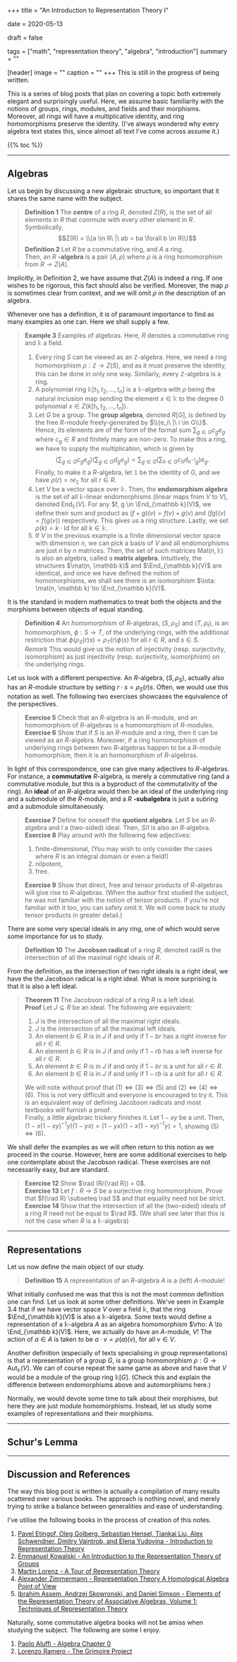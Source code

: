 +++
title = "An Introduction to Representation Theory I"

date = 2020-05-13

draft = false

tags = ["math", "representation theory", "algebra", "introduction"]
summary = ""

[header]
image = ""
caption = ""
+++
This is still in the progress of being written.

This is a series of blog posts that plan on covering a topic both extremely elegant
and surprisingly useful. Here, we assume basic familiarity with the notions of groups,
rings, modules, and fields and their morphisms. 
Moreover, all rings will have a multiplicative identity, and ring homomorphisms preserve the identity. 
(I've always wondered why every algebra text states this, since almost all text I've come across assume it.) 

{{% toc %}}

---

## Algebras

Let us begin by discussing a new algebraic structure, so important
that it shares the same name with the subject. 

> **Definition 1** The **centre** of a ring $R$, denoted $Z(R)$, is the set of all elements
in $R$ that commute with every other element in $R$. Symbolically,
>$$Z(R) = \\{a \in R\ |\ ab = ba \forall b \in R\\}$$
> **Definition 2** Let $R$ be a commutative ring, and $A$ a ring. 
\
>Then, an $R$ **-algebra**
is a pair $(A, \rho)$ where $\rho$ is a ring homomorphism from $R \to Z(A)$.

Implicitly, in Definition 2, we have assume that $Z(A)$ is indeed a ring. 
If one wishes to be rigorous, this fact should also be verified. 
Moreover, the map $\rho$ is sometimes clear from context, and we will omit
$\rho$ in the description of an algebra. 

Whenever one has a definition, it is of paramount importance to find as many examples
as one can. Here we shall supply a few.

> **Example 3** Examples of algebras. Here, $R$ denotes a commutative ring
and $\mathbb{k}$ a field.
> 1. Every ring $S$ can be viewed as an $\mathbb{Z}$-algebra. Here, we need a ring homomorphism
$\rho: \mathbb Z \to Z(S)$, and as it must preserve the identity, this can be done in only one way.
Similarly, every $\mathbb Z$-algebra is a ring.
> 2. A polynomial ring $\mathbb k[t_1, t_2, ..., t_n]$ is a $\mathbb k$-algebra with
$\rho$ being the natural inclusion map sending the element $x \in \mathbb{k}$ to the degree 0 polynomial $x \in Z(k[t_1, t_2, ..., t_n])$.
> 3. Let $G$ be a group. The **group algebra**, denoted $R[G]$, is defined by the free $R$-module 
freely-generated by $\\{e_i\ |\ i \in G\\}$. Hence, its elements are of the form of the formal sum $\sum_{g \in G} c_g e_g$ where $c_g \in R$ and finitely many are non-zero. To make this a ring, 
we have to supply the multiplication, which is given by 
> $$\left(\sum_{g \in G} c_g e_g \right)\left(\sum_{g \in G} d_g e_g \right) = \sum_{g \in G}\left( \sum_{h \in G} c_h d_{h^{-1}g}\right) e_g.$$
> Finally, to make it a $R$-algebra, let $\mathbb 1$ be the identity of $G$, and we have $\rho(r) = r
e_{\mathbb 1}$ for all $r \in R$.
> 4. Let $V$ be a vector space over $\mathbb k$. Then, the **endomorphism algebra** is the set
> of all $\mathbb k$-linear endomorphisms (linear maps from $V$ to $V$), denoted $\DeclareMathOperator{\End}{End} \End_{\mathbb k}(V)$. For any $f, g \in \End_{\mathbb k}(V)$, we define their sum and product as $(f + g)(v) = f(v) + g(v)$
> and $(fg)(v) = f(g(v))$ respectively. This gives us a ring structure. Lastly, we set
> $\newcommand{\id}{\mathrm{Id}} \rho(k) = k\cdot \id$ for all $k \in \mathbb k$.
> 5. If $V$ in the previous example is a finite dimensional vector space with dimension $n$, we can pick a basis of $V$ and all endomorphisms
> are just $n$ by $n$ matrices. Then, the set of such matrices $\newcommand{\mat}{\mathrm{Mat}} \mat(n, \mathbb k)$ is also an algebra, called a **matrix algebra**.
> Intuitively, the structures $\mat(n, \mathbb k)$ and $\End_{\mathbb k}(V)$ are identical, and once we have defined the notion of homomorphisms, we shall see there is an isomorphism $\iota: \mat(n, \mathbb k) \to \End_{\mathbb k}(V)$.

It is the standard in modern mathematics to treat both the objects and the morphisms between
objects of equal standing.

> **Definition 4** An *homomorphism* of $R$-algebras, $(S, \rho_S)$ and $(T, \rho_t)$, is an homomorphism, $\phi : S \to T$, of the underlying rings, with the additional restriction that $\phi(\rho_S(r)s) = \rho_T(r)\phi(s)$ for all $r \in R$, and $s \in S$.
\
> *Remark* This would give us the notion of injectivity (resp. surjectivity, isomorphism) as just injectivity (resp. surjectivity, isomorphism) on the underlying rings.

Let us look with a different perspective. An $R$-algebra, $(S, \rho_S)$, actually also has an $R$-module structure by setting $r\cdot s = \rho_S(r)s$. Often, we would use this notation as well.
The following two exercises showcases the equivalence of the perspectives.

> **Exercise 5** Check that an $R$-algebra is an $R$-module, and an homomorphism of $R$-algebras
is a homomorphism of $R$-modules. 
> **Exercise 6** Show that if $S$ is an $R$-module and a ring, then it can be viewed as an $R$-algebra. Moreover, if a ring homomorphism of underlying rings between two $R$-algebras happen to 
be a $R$-module homomorphism, then it is an homomorphism of $R$-algebras.

In light of this correspondence, one can give many adjectives to $R$-algebras.
For instance, a **commutative** $R$-algebra, is merely a commutative ring (and a commutative module, but this is a byproduct of the commutativity of the ring). An **ideal** of an $R$-algebra would then be an ideal of the underlying ring and a submodule of the $R$-module, and a $R$ **-subalgebra** is just a subring and a submodule simultaneously.

> **Exercise 7** Define for oneself the **quotient algebra**. Let $S$ be an $R$-algebra and $I$ a
(two-sided) ideal. Then, $S/I$ is also an $R$-algebra.
> **Exercise 8** Play around with the following few adjectives: 
> 1. finite-dimensional, (You may wish to only consider the cases where $R$ is an integral domain or even a field!)
> 2. nilpotent,
> 3. free.
>
> **Exercise 9** Show that direct, free and tensor products of $R$-algebras will give rise to $R$-algebras. (When the author first studied the subject, he was not familiar with the notion of tensor
products. If you're not familiar with it too, you can safely omit it. We will come back to study
tensor products in greater detail.)

<!-- Radical-->
There are some very special ideals in any ring, one of which would serve some importance for us to study.

> **Definition 10** The **Jacobson radical** of a ring $R$, denoted $\newcommand{\rad}{\mathrm{rad}} \rad R$
is the intersection of all the maximal right ideals of $R$.

From the definition, as the intersection of two right ideals is a right ideal, we have the the Jacobson radical
is a right ideal. What is more surprising is that it is also a left ideal. 

> **Theorem 11** The Jacobson radical of a ring $R$ is a left ideal.
\
> **Proof** Let $J \subseteq R$ be an ideal. The following are equivalent:
> 1. $J$ is the intersection of all the maximal right ideals.
> 2. $J$ is the intersection of all the maximal left ideals.
> 3. An element $b \in R$ is in $J$ if and only if $1 - br$ has a right inverse for all $r \in R$.
> 4. An element $b \in R$ is in $J$ if and only if $1 - rb$ has a left inverse for all $r \in R$.
> 5. An element $b \in R$ is in $J$ if and only if $1 - br$ is a unit for all $r \in R$.
> 6. An element $b \in R$ is in $J$ if and only if $1 - rb$ is a unit for all $r \in R$.
> 
> We will note without proof that $(1) \iff (3) \iff (5)$ and $(2) \iff (4) \iff (6)$. This is not very difficult and everyone is encouraged to try it. This is an equivalent way of defining Jacobson radicals and most textbooks will furnish a proof. \
> Finally, a little algebraic trickery finishes it. Let $1 - xy$ be a unit. Then, $(1 - x(1- xy)^{-1}y)(1-yx) = (1-yx)(1 - x(1- xy)^{-1}y) = 1,$ showing $(5) \iff (6)$.

We shall defer the examples as we will often return to this notion as we proceed in the course.
However, here are some additional exercises to help one contemplate about the Jacobson radical. 
These exercises are not necessarily easy, but are standard. 

> **Exercise 12** Show $\rad (R/(\rad R)) = 0$.
\
> **Exercise 13** Let $f: R \to S$ be a surjective ring homomorphism. Prove that $f(\rad R) \subseteq \rad S$ and that equality need
not be strict.
\
> **Exercise 14** Show that the intersection of all the (two-sided) ideals of a ring $R$ need not be equal to $\rad R$. (We shall
see later that this is not the case when $R$ is a $\mathbb k$-algebra)

---

## Representations

<!-- Definition of Rep, Examples, Equivalence of Def to Group, Nakayama Lemma -->

Let us now define the main object of our study.
> **Definition 15** A representation of an $R$-algebra $A$ is a (left) $A$-module!

What initially confused me was that this is not the most common definition one can find. Let us look at some other definitions.
We've seen in Example 3.4 that if we have vector space $V$ over a field $\mathbb k$, that
the ring $\End_{\mathbb k}(V)$ is also a $\mathbb k$-algebra. Some texts would define
a representation of a $\mathbb k$-algebra $A$ as an algebra homomorphism $\rho: A \to \End_{\mathbb k}(V)$.
Here, we actually do have an $A$-module, $V$!
The action of $a \in A$ is taken to be $a \cdot v = \rho(a)(v)$, for all $v \in V$.

Another definition (especially of texts specialising in group representations) is that a representation 
of a group $G$, is a group homomorphism $\newcommand{\Aut}{\mathrm{Aut}} \rho: G \to \Aut_\mathbb{k}(V)$.
We can of course repeat the same game as above and have that $V$ would be a module of the group ring $\mathbb{k}[G]$.
(Check this and explain the difference between endomorphisms above and automorphisms here.)

Normally, we would devote some time to talk about their morphisms, but here they are just module homomorphisms.
Instead, let us study some examples of representations and their morphisms.

---

## Schur's Lemma

<!-- Simplicity, Indecomposable, Schur's Lemma,  -->
---

## Discussion and References

The way this blog post is written is actually a compilation of many results
scattered over various books. The approach is nothing novel, and merely trying
to strike a balance between generalities and ease of understanding. 

I've utilise the following books in the process of creation of this notes.

1. [Pavel Etingof, Oleg Golberg, Sebastian Hensel, Tiankai Liu, Alex Schwendner, Dmitry Vaintrob, and Elena Yudovina - Introduction to Representation Theory](https://bookstore.ams.org/stml-59)
2. [Emmanuel Kowalski - An Introduction to the Representation Theory of Groups](https://bookstore.ams.org/gsm-155/)
3. [Martin Lorenz - A Tour of Representation Theory](https://bookstore.ams.org/gsm-193/)
4. [Alexander Zimmermann - Representation Theory A Homological Algebra Point of View](https://www.springer.com/gp/book/9783319079677)
5. [Ibrahim Assem, Andrzej Skowronski, and Daniel Simson - Elements of the Representation Theory of Associative Algebras, Volume 1: Techniques of Representation Theory](https://www.cambridge.org/core/books/elements-of-the-representation-theory-of-associative-algebras/AA8066B5809D0F556A540400AD3A419C)

Naturally, some commutative algebra books will not be amiss when studying the subject. The following are some I enjoy.

1. [Paolo Aluffi - Algebra Chapter 0](https://bookstore.ams.org/gsm-104)
2. [Lorenzo Ramero - The Grimoire Project](http://math.univ-lille1.fr/~ramero/teaching.html)